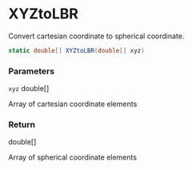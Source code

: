 # XYZtoLBR

Convert cartesian coordinate to spherical coordinate.

```csharp
static double[] XYZtoLBR(double[] xyz)
```

### **Parameters**

`xyz` double\[]

Array of cartesian coordinate elements



### **Return**

double\[]

Array of spherical coordinate elements
